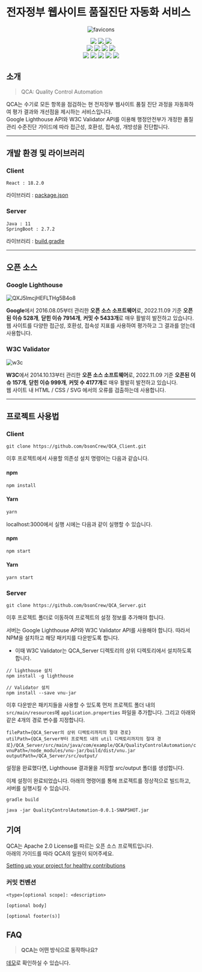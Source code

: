 # 전자정부 웹사이트 품질진단 자동화 서비스
  
<div align="center">
  
  ![favicons](https://user-images.githubusercontent.com/33208303/200622517-a5333dee-9b60-4935-9bd8-6de9b721c03c.png)

  <div display="flex">
      <img src="https://img.shields.io/badge/macOS-000000?style=flat-square&logo=macOS&logoColor=white"/>
      <a href="https://www.notion.so/pinkishincoloragain/276869bfc4974b2cbcd4fad719eac6b9" target="_blank">
        <img src="https://img.shields.io/badge/Notion-000000?style=flat-square&logo=notion&logoColor=white"/>
      </a>
      <a href="https://www.figma.com/file/lwGemwXvKRDyM9LWtEN06k/Untitled?node-id=0%3A1" target="_blank">
        <img src="https://img.shields.io/badge/Figma-F24E1E?style=flat-square&logo=figma&logoColor=white"/>
      </a>
  </div>
  <div display="flex">
      <img src="https://img.shields.io/badge/JavaScript-F7DF1E?style=flat-square&logo=javascript&logoColor=white"/>
      <img src="https://img.shields.io/badge/React-61DAFB?style=flat-square&logo=react&logoColor=white"/>
      <img src="https://img.shields.io/badge/Mui-007FFF?style=flat-square&logo=mui&logoColor=white"/>
      <img src="https://img.shields.io/badge/Chart.js-FF6384?style=flat-square&logo=chart.js&logoColor=white"/>
  </div>
  <div display="flex">
      <img src="https://img.shields.io/badge/SpringBoot-6DB33F?style=flat-square&logo=springboot&logoColor=white"/>
      <img src="https://img.shields.io/badge/Gradle-02303A?style=flat-square&logo=gradle&logoColor=white"/>
      <img src="https://img.shields.io/badge/MySql-4479A1?style=flat-square&logo=mysql&logoColor=white"/>
      <img src="https://img.shields.io/badge/Amazon EC2-FF9900?style=flat-square&logo=amazonec2&logoColor=white"/>
      <img src="https://img.shields.io/badge/Amazon RDS-527FFF?style=flat-square&logo=amazonrds&logoColor=white"/>
  </div>
</div>

## 소개
> QCA: Quality Control Automation

QCA는 수기로 모든 항목을 점검하는 현 전자정부 웹사이트 품질 진단 과정을 자동화하여 평가 결과와 개선점을 제시하는 서비스입니다. <br/>
Google Lighthouse API와 W3C Validator API를 이용해 행정안전부가 개정한 품질관리 수준진단 가이드에 따라 접근성, 호환성, 접속성, 개방성을 진단합니다.

---

## 개발 환경 및 라이브러리
### Client
```
React : 18.2.0
```
라이브러리 : [package.json](https://github.com/bsonCrew/QCA_Client/blob/main/package.json)

### Server
```
Java : 11
SpringBoot : 2.7.2
```
라이브러리 : [build.gradle](https://github.com/bsonCrew/QCA_Server/blob/main/build.gradle)

---

## 오픈 소스
### Google Lighthouse
![QXJ5lmcjHEFLTHg5B4o8](https://user-images.githubusercontent.com/33208303/200625540-42072a49-25e9-4a0c-a539-f2b4b2bd3cbb.jpg)

**Google**에서 2016.08.05부터 관리한 **오픈 소스 소프트웨어**로, 2022.11.09 기준 **오픈된 이슈 528개**, **닫힌 이슈 7914개**, **커밋 수 5433개**로 매우 활발히 발전하고 있습니다.
<br/>
웹 사이트를 다양한 접근성, 호환성, 접속성 지표를 사용하여 평가하고 그 결과를 얻는데 사용합니다.

### W3C Validator
![w3c](https://user-images.githubusercontent.com/33208303/200622895-243fc736-9f6a-4388-b761-be4b5e674ec0.png)

**W3C**에서 2014.10.13부터 관리한 **오픈 소스 소프트웨어**로, 2022.11.09 기준 **오픈된 이슈 157개**, **닫힌 이슈 999개**, **커밋 수 4177개**로 매우 활발히 발전하고 있습니다.
<br/>
웹 사이트 내 HTML / CSS / SVG 에서의 오류를 검출하는데 사용합니다.

---

## 프로젝트 사용법
### Client
```
git clone https://github.com/bsonCrew/QCA_Client.git
```

이후 프로젝트에서 사용할 의존성 설치 명령어는 다음과 같습니다.

#### npm

```sh
npm install
```

#### Yarn

```sh
yarn
```

localhost:3000에서 실행 시에는 다음과 같이 실행할 수 있습니다.

#### npm

```sh
npm start
```

#### Yarn

```sh
yarn start
```

### Server
```
git clone https://github.com/bsonCrew/QCA_Server.git
```

이후 프로젝트 폴더로 이동하여 프로젝트의 설정 정보를 추가해야 합니다.

서버는 Google Lighthouse API와 W3C Validator API를 사용해야 합니다. 따라서 NPM을 설치하고 해당 패키지를 다운받도록 합니다.
- 이때 W3C Validator는 QCA_Server 디렉토리의 상위 디렉토리에서 설치하도록 합니다.

```
// lighthouse 설치
npm install -g lighthouse

// Validator 설치
npm install --save vnu-jar
```

이후 다운받은 패키지들을 사용할 수 있도록 먼저 프로젝트 폴더 내의 `src/main/resources`에 `application.properties` 파일을 추가합니다.
그리고 아래와 같은 4개의 경로 변수를 지정합니다.

```
filePath={QCA_Server의 상위 디렉토리까지의 절대 경로}
utilPath={QCA_Server부터 프로젝트 내의 util 디렉토리까지의 절대 경로}/QCA_Server/src/main/java/com/example/QCA/QualityControlAutomation/common/util
vnuPath=/node_modules/vnu-jar/build/dist/vnu.jar
outputPath=/QCA_Server/src/output/
```

설정을 완료했다면, Lighthouse 결과물을 저장할 src/output 폴더를 생성합니다.

이제 설정이 완료되었습니다. 아래의 명령어를 통해 프로젝트를 정상적으로 빌드하고, 서버를 실행시킬 수 있습니다.

```
gradle build

java -jar QualityControlAutomation-0.0.1-SNAPSHOT.jar
```

## 기여
QCA는 Apache 2.0 License를 따르는 오픈 소스 프로젝트입니다. <br/>
아래의 가이드를 따라 QCA의 일원이 되어주세요.

[Setting up your project for healthy contributions](https://docs.github.com/en/communities/setting-up-your-project-for-healthy-contributions)

### 커밋 컨벤션
```
<type>[optional scope]: <description>

[optional body]

[optional footer(s)]
```

## FAQ
> **QCA는 어떤 방식으로 동작하나요?**

[데모](https://github.com/bsonCrew/.github/blob/main/%E1%84%83%E1%85%A6%E1%84%86%E1%85%A9.gif)로 확인하실 수 있습니다.
